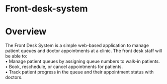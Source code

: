 # Front-desk-system
<h1>Overview</h1>
The Front Desk System is a simple web-based application to manage patient queues and doctor appointments at a clinic. The front desk staff will be able to:
<br>
• Manage patient queues by assigning queue numbers to walk-in patients.
<br>
• Book, reschedule, or cancel appointments for patients.
<br>
• Track patient progress in the queue and their appointment status with doctors.
